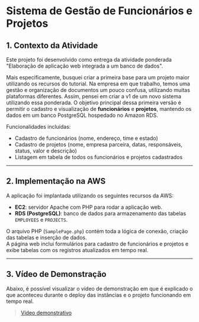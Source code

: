 # Sistema de Gestão de Funcionários e Projetos

## 1. Contexto da Atividade
Este projeto foi desenvolvido como entrega da atividade ponderada "Elaboração de aplicação web integrada a um banco de dados". 

Mais especificamente, busquei criar a primeira base para um projeto maior utilizando os recursos do tutorial. Na empresa em que trabalho, temos uma gestão e organização de documentos um pouco confusa, utilizando muitas plataformas diferentes. Assim, pensei em criar a v1 de um novo sistema utilizando essa ponderada.
O objetivo principal dessa primeira versão é permitir o cadastro e visualização de **funcionários** e **projetos**, mantendo os dados em um banco PostgreSQL hospedado no Amazon RDS.  

Funcionalidades incluídas:
- Cadastro de funcionários (nome, endereço, time e estado)
- Cadastro de projetos (nome, empresa parceira, datas, responsáveis, status, valor e descrição)
- Listagem em tabela de todos os funcionários e projetos cadastrados

---

## 2. Implementação na AWS
A aplicação foi implantada utilizando os seguintes recursos da AWS:

- **EC2**: servidor Apache com PHP para rodar a aplicação web.
- **RDS (PostgreSQL)**: banco de dados para armazenamento das tabelas `EMPLOYEES` e `PROJECTS`.

O arquivo PHP (`SamplePage.php`) contém toda a lógica de conexão, criação das tabelas e inserção de dados.  
A página web inclui formulários para cadastro de funcionários e projetos e exibe tabelas com os registros atualizados em tempo real.

---

## 3. Vídeo de Demonstração
Abaixo, é possível visualizar o vídeo de demonstração em que é explicado o que aconteceu durante o deploy das instâncias e o projeto funcionando em tempo real.

> [Vídeo demonstrativo](https://youtu.be/7xNb8QKeGk4)
